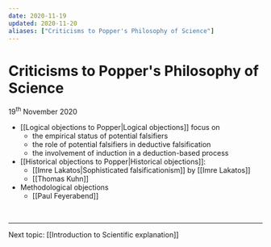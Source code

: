 ```yaml
---
date: 2020-11-19
updated: 2020-11-20
aliases: ["Criticisms to Popper's Philosophy of Science"]
---
```

# Criticisms to Popper's Philosophy of Science

<p class="date">19<sup>th</sup> November 2020</p>

- [[Logical objections to Popper|Logical objections]] focus on
	- the empirical status of potential falsifiers
	- the role of potential falsifiers in deductive falsification
	- the involvement of induction in a deduction-based process
- [[Historical objections to Popper|Historical objections]]:
	- [[Imre Lakatos|Sophisticated falsificationism]] by [[Imre Lakatos]]
	- [[Thomas Kuhn]]
- Methodological objections
	- [[Paul Feyerabend]]
	
<br>

---

Next topic: [[Introduction to Scientific explanation]]